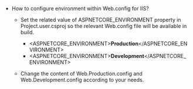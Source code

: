 * How to configure environment within Web.config for IIS?
  
  - Set the related value of ASPNETCORE_ENVIRONMENT property in Project.user.csproj so the relevant Web.config file will be available in build.
    + <ASPNETCORE_ENVIRONMENT>**Production**</ASPNETCORE_ENVIRONMENT>
    + <ASPNETCORE_ENVIRONMENT>**Development**</ASPNETCORE_ENVIRONMENT>
    
  - Change the content of Web.Production.config and Web.Development.config according to your needs.

